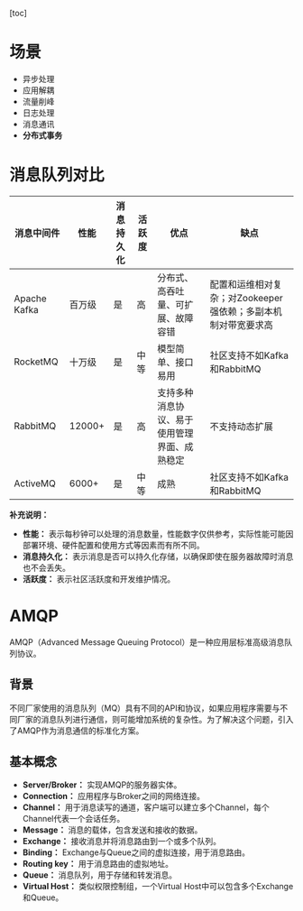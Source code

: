 [toc]

# 场景

- 异步处理
- 应用解耦
- 流量削峰
- 日志处理
- 消息通讯
- **分布式事务**

# 消息队列对比

| 消息中间件   | 性能   | 消息持久化 | 活跃度 | 优点                                         | 缺点                                                         |
| ------------ | ------ | ---------- | ------ | -------------------------------------------- | ------------------------------------------------------------ |
| Apache Kafka | 百万级 | 是         | 高     | 分布式、高吞吐量、可扩展、故障容错           | 配置和运维相对复杂；对Zookeeper强依赖；多副本机制对带宽要求高 |
| RocketMQ     | 十万级 | 是         | 中等   | 模型简单、接口易用                           | 社区支持不如Kafka和RabbitMQ                                  |
| RabbitMQ     | 12000+ | 是         | 高     | 支持多种消息协议、易于使用管理界面、成熟稳定 | 不支持动态扩展                                               |
| ActiveMQ     | 6000+  | 是         | 中等   | 成熟                                         | 社区支持不如Kafka和RabbitMQ                                  |

**补充说明：**

- **性能：** 表示每秒钟可以处理的消息数量，性能数字仅供参考，实际性能可能因部署环境、硬件配置和使用方式等因素而有所不同。
- **消息持久化：** 表示消息是否可以持久化存储，以确保即使在服务器故障时消息也不会丢失。
- **活跃度：** 表示社区活跃度和开发维护情况。

# AMQP

AMQP（Advanced Message Queuing Protocol）是一种应用层标准高级消息队列协议。

## 背景

不同厂家使用的消息队列（MQ）具有不同的API和协议，如果应用程序需要与不同厂家的消息队列进行通信，则可能增加系统的复杂性。为了解决这个问题，引入了AMQP作为消息通信的标准化方案。

## 基本概念

- **Server/Broker：** 实现AMQP的服务器实体。
- **Connection：** 应用程序与Broker之间的网络连接。
- **Channel：** 用于消息读写的通道，客户端可以建立多个Channel，每个Channel代表一个会话任务。
- **Message：** 消息的载体，包含发送和接收的数据。
- **Exchange：** 接收消息并将消息路由到一个或多个队列。
- **Binding：** Exchange与Queue之间的虚拟连接，用于消息路由。
- **Routing key：** 用于消息路由的虚拟地址。
- **Queue：** 消息队列，用于存储和转发消息。
- **Virtual Host：** 类似权限控制组，一个Virtual Host中可以包含多个Exchange和Queue。

